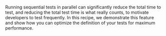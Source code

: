 Running sequential tests in parallel can significantly reduce the total time to
test, and reducing the total test time is what really counts, to motivate
developers to test frequently. In this recipe, we demonstrate this feature and
show how you can optimize the definition of your tests for maximum performance.
